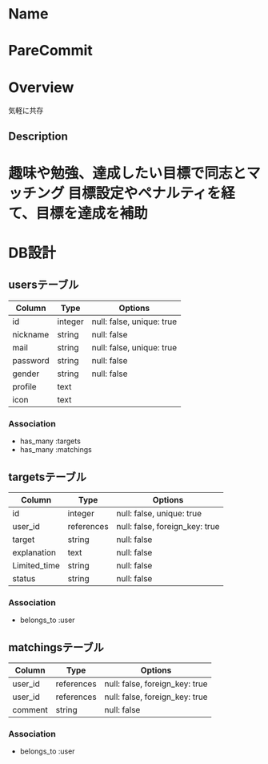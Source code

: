 # Name
PareCommit
====

# Overview
気軽に共存

## Description
趣味や勉強、達成したい目標で同志とマッチング
目標設定やペナルティを経て、目標を達成を補助
====

# DB設計

## usersテーブル
|Column|Type|Options|
|------|----|-------|
|id|integer|null: false, unique: true|
|nickname|string|null: false|
|mail|string|null: false, unique: true|
|password|string|null: false|
|gender|string|null: false|
|profile|text||
|icon|text||

### Association
- has_many :targets
- has_many :matchings

## targetsテーブル
|Column|Type|Options|
|------|----|-------|
|id|integer|null: false, unique: true|
|user_id|references|null: false, foreign_key: true|
|target|string|null: false|
|explanation|text|null: false|
|Limited_time|string|null: false|
|status|string|null: false|

### Association
- belongs_to :user

## matchingsテーブル
|Column|Type|Options|
|------|----|-------|
|user_id|references|null: false, foreign_key: true|
|user_id|references|null: false, foreign_key: true|
|comment|string|null: false|

### Association
- belongs_to :user